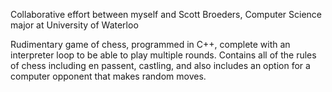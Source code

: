 Collaborative effort between myself and Scott Broeders, Computer Science major at University of Waterloo

Rudimentary game of chess, programmed in C++, complete with an interpreter loop to be able to play multiple rounds. Contains all
of the rules of chess including en passent, castling, and also includes an option for a computer opponent that
makes random moves.
